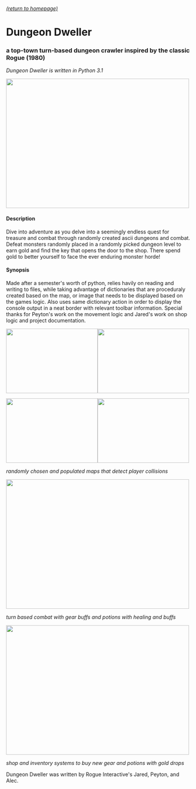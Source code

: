 [*(return to homepage)*](https://arperry99.github.io/)
# Dungeon Dweller
### a top-town turn-based dungeon crawler inspired by the classic Rogue (1980)
*Dungeon Dweller is written in Python 3.1*

<a href="https://arperry99.github.io/dungeon_dweller/images/title.PNG"><img src="https://arperry99.github.io/dungeon_dweller/images/title.PNG" width="500" height="353" /></a>

#### Description
Dive into adventure as you delve into a seemingly endless quest for treasure and 
combat through randomly created ascii dungeons and combat. Defeat monsters randomly 
placed in a randomly picked dungeon level to earn gold and find the key that opens
the door to the shop. There spend gold to better yourself to face the ever enduring
monster horde! 
#### Synopsis
Made after a semester's worth of python, relies havily on reading and writing to files, 
while taking advantage of dictionaries that are proceduraly created based on the map, 
or image that needs to be displayed based on the games logic. Also uses same dictionary 
action in order to display the console output in a neat border with relevant toolbar 
information. Special thanks for Peyton's work on the movement logic and Jared's work on 
shop logic and project documentation.

<a href="https://arperry99.github.io/dungeon_dweller/images/map-closed.PNG"><img src="https://arperry99.github.io/dungeon_dweller/images/map-closed.PNG" width="250" height="176" /></a><a href="https://arperry99.github.io/dungeon_dweller/images/key.PNG" ><img src="https://arperry99.github.io/dungeon_dweller/images/key.PNG" width="250" height="176" /></a>  

<a href="https://arperry99.github.io/dungeon_dweller/images/instructions.PNG"><img src="https://arperry99.github.io/dungeon_dweller/images/instructions.PNG" width="250" height="176" /></a><a href="https://arperry99.github.io/dungeon_dweller/images/map-open.PNG" ><img src="https://arperry99.github.io/dungeon_dweller/images/map-open.PNG" width="250" height="176" /></a>

*randomly chosen and populated maps that detect player collisions*

<a href="https://arperry99.github.io/dungeon_dweller/images/combat.PNG"><img src="https://arperry99.github.io/dungeon_dweller/images/combat.PNG" width="500" height="353" /></a>

*turn based combat with gear buffs and potions with healing and buffs*

<a href="https://arperry99.github.io/dungeon_dweller/images/shop.PNG"><img src="https://arperry99.github.io/dungeon_dweller/images/shop.PNG" width="500" height="353" /></a>

*shop and inventory systems to buy new gear and potions with gold drops*
 
Dungeon Dweller was written by Rogue Interactive's Jared, Peyton, and Alec. 
